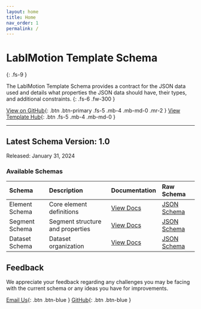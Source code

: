 ```yaml
---
layout: home
title: Home
nav_order: 1
permalink: /
---
```


# LabIMotion Template Schema
{: .fs-9 }

The LabIMotion Template Schema provides a contract for the JSON data used and details what properties the JSON data should have, their types, and additional constraints.
{: .fs-6 .fw-300 }

[View on GitHub](https://github.com/LabIMotion/labimotion){: .btn .btn-primary .fs-5 .mb-4 .mb-md-0 .mr-2 }
[View Template Hub](https://www.chemotion-repository.net/home/genericHub){: .btn .fs-5 .mb-4 .mb-md-0 }

---

## Latest Schema Version: 1.0

Released: January 31, 2024

### Available Schemas

| Schema | Description | Documentation | Raw Schema |
|:-------|:------------|:--------------|:-----------|
| Element Schema | Core element definitions | [View Docs](./schemas/element) | [JSON Schema](./schema/latest/sch-element.json) |
| Segment Schema | Segment structure and properties | [View Docs](./schemas/segment) | [JSON Schema](./schema/latest/sch-segment.json) |
| Dataset Schema | Dataset organization | [View Docs](./schemas/dataset) | [JSON Schema](./schema/latest/sch-dataset.json) |

## Feedback

We appreciate your feedback regarding any challenges you may be facing with the current schema or any ideas you have for improvements.

[<i class="bi bi-envelope-at"></i> Email Us](mailto:chemotion-labimotion@lists.kit.edu){: .btn .btn-blue }
[<i class="bi bi-github"></i> GitHub](https://github.com/LabIMotion/labimotion){: .btn .btn-blue }
